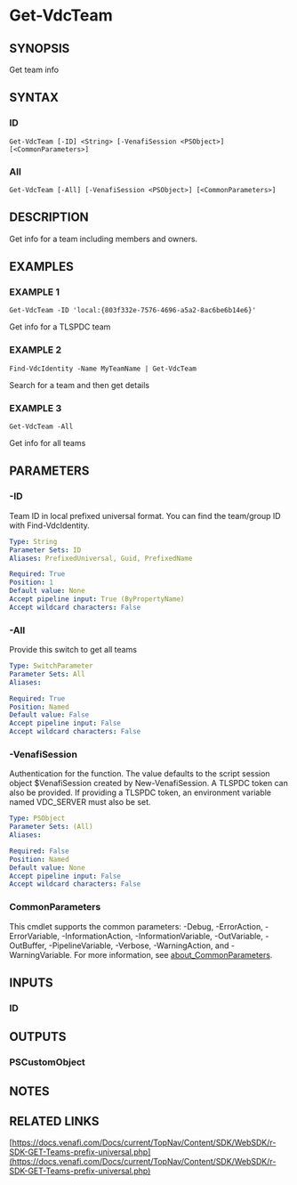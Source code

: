 # Get-VdcTeam

## SYNOPSIS
Get team info

## SYNTAX

### ID
```
Get-VdcTeam [-ID] <String> [-VenafiSession <PSObject>] [<CommonParameters>]
```

### All
```
Get-VdcTeam [-All] [-VenafiSession <PSObject>] [<CommonParameters>]
```

## DESCRIPTION
Get info for a team including members and owners.

## EXAMPLES

### EXAMPLE 1
```
Get-VdcTeam -ID 'local:{803f332e-7576-4696-a5a2-8ac6be6b14e6}'
```

Get info for a TLSPDC team

### EXAMPLE 2
```
Find-VdcIdentity -Name MyTeamName | Get-VdcTeam
```

Search for a team and then get details

### EXAMPLE 3
```
Get-VdcTeam -All
```

Get info for all teams

## PARAMETERS

### -ID
Team ID in local prefixed universal format. 
You can find the team/group ID with Find-VdcIdentity.

```yaml
Type: String
Parameter Sets: ID
Aliases: PrefixedUniversal, Guid, PrefixedName

Required: True
Position: 1
Default value: None
Accept pipeline input: True (ByPropertyName)
Accept wildcard characters: False
```

### -All
Provide this switch to get all teams

```yaml
Type: SwitchParameter
Parameter Sets: All
Aliases:

Required: True
Position: Named
Default value: False
Accept pipeline input: False
Accept wildcard characters: False
```

### -VenafiSession
Authentication for the function.
The value defaults to the script session object $VenafiSession created by New-VenafiSession.
A TLSPDC token can also be provided.
If providing a TLSPDC token, an environment variable named VDC_SERVER must also be set.

```yaml
Type: PSObject
Parameter Sets: (All)
Aliases:

Required: False
Position: Named
Default value: None
Accept pipeline input: False
Accept wildcard characters: False
```

### CommonParameters
This cmdlet supports the common parameters: -Debug, -ErrorAction, -ErrorVariable, -InformationAction, -InformationVariable, -OutVariable, -OutBuffer, -PipelineVariable, -Verbose, -WarningAction, and -WarningVariable. For more information, see [about_CommonParameters](http://go.microsoft.com/fwlink/?LinkID=113216).

## INPUTS

### ID
## OUTPUTS

### PSCustomObject
## NOTES

## RELATED LINKS

[https://docs.venafi.com/Docs/current/TopNav/Content/SDK/WebSDK/r-SDK-GET-Teams-prefix-universal.php](https://docs.venafi.com/Docs/current/TopNav/Content/SDK/WebSDK/r-SDK-GET-Teams-prefix-universal.php)

